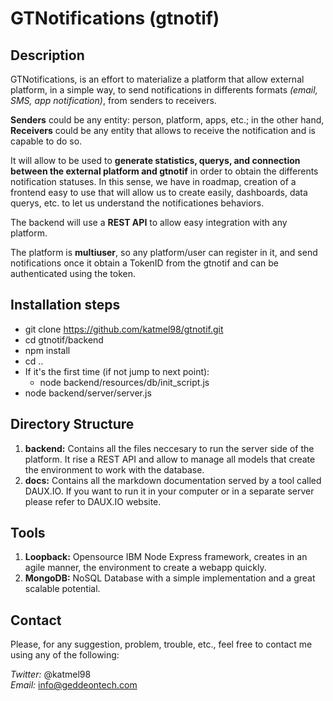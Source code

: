 # GTNotifications (gtnotif)

## Description

GTNotifications, is an effort to materialize a platform that allow external platform, in a simple way, to send notifications in differents formats *(email, SMS, app notification)*, from senders to receivers.  

**Senders** could be any entity: person, platform, apps, etc.; in the other hand, **Receivers** could be any entity that allows to receive the notification and is capable to do so.

It will allow to be used to **generate statistics, querys, and connection between the external platform and gtnotif** in order to obtain the differents notification statuses. In this sense, we have in roadmap, creation of a frontend easy to use that will allow us to create easily, dashboards, data querys, etc. to let us understand the notificationes behaviors.

The backend will use a **REST API** to allow easy integration with any platform.

The platform is **multiuser**, so any platform/user can register in it, and send notifications once it obtain a TokenID from the gtnotif and can be authenticated using the token.

## Installation steps

* git clone https://github.com/katmel98/gtnotif.git
* cd gtnotif/backend  
* npm install
* cd ..
* If it's the first time (if not jump to next point):  
    * node backend/resources/db/init_script.js
* node backend/server/server.js

## Directory Structure

1. **backend:** Contains all the files neccesary to run the server side of the platform. It rise a REST API and allow to manage all models that create the environment to work with the database.
2. **docs:** Contains all the markdown documentation served by a tool called DAUX.IO. If you want to run it in your computer or in a separate server please refer to DAUX.IO website.

## Tools

1. **Loopback:** Opensource IBM Node Express framework, creates in an agile manner, the environment to create a webapp quickly.
2. **MongoDB:** NoSQL Database with a simple implementation and a great scalable potential. 

## Contact

Please, for any suggestion, problem, trouble, etc., feel free to contact me using any of the following:

*Twitter:* @katmel98  
*Email:* info@geddeontech.com